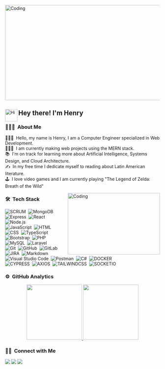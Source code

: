<img alt="Coding" src="https://user-images.githubusercontent.com/29009340/174933204-cb55b0c1-5ea4-4c62-ab31-1a07e5fec84f.jpg" width="1000px" height="310px"  />

 ## 
<img alt="Hi" src="https://user-images.githubusercontent.com/29009340/174426732-fb4b3048-eba4-4bb8-b937-f7373007dd27.gif" width='40' align="left"/><h2>Hey there! I'm Henry</h2>



### 👨🏻‍💻 &nbsp;About Me

👨🏻‍💼  &nbsp;Hello, my name is Henry, I am a Computer Engineer specialized in Web Development.\
👨🏻‍💻 &nbsp;I am currently making web projects using the MERN stack.\
📚 &nbsp;I'm on track for learning more about Artificial Intelligence, Systems Design, and Cloud Architecture.\
✍️ &nbsp;In my free time I dedicate myself to reading about Latin American literature.\
🕹️ &nbsp;I love video games and I am currently playing "The Legend of Zelda: Breath of the Wild"





<img alt="Coding" src="https://user-images.githubusercontent.com/29009340/174422512-96cc5ff8-a1e2-40b1-ae54-ec72d3c57bff.gif" width="300px" height="200px" align="right" />






### 🛠 &nbsp;Tech Stack
![SCRUM](https://img.shields.io/badge/-SCRUM-003140?style=flat&logo=scrum)&nbsp;
![MongoDB](https://img.shields.io/badge/-MongoDB-003140?style=flat&logo=mongodb)&nbsp;
![Express](https://img.shields.io/badge/-Express-003140?style=flat&logo=express)&nbsp;
![React](https://img.shields.io/badge/-React-003140?style=flat&logo=react)&nbsp;
![Node.js](https://img.shields.io/badge/-Node.js-003140?style=flat&logo=node.js)\
![JavaScript](https://img.shields.io/badge/-JavaScript-003140?style=flat&logo=javascript)&nbsp;
![HTML](https://img.shields.io/badge/-HTML-003140?style=flat&logo=HTML5)&nbsp;
![CSS](https://img.shields.io/badge/-CSS-05122A?style=flat&logo=CSS3&logoColor=1572B6)&nbsp;
![TypeScript](https://img.shields.io/badge/-TypeScript-003140?style=flat&logo=typescript)&nbsp;\
![Bootstrap](https://img.shields.io/badge/-Bootstrap-003140?style=flat&logo=bootstrap&logoColor=563D7C)&nbsp;
![PHP](https://img.shields.io/badge/-PHP-003140?style=flat&logo=PHP)&nbsp;
![MySQL](https://img.shields.io/badge/-MySQL-003140?style=flat&logo=mysql)&nbsp;
![Laravel](https://img.shields.io/badge/-laravel-003140?style=flat&logo=laravel)\
![Git](https://img.shields.io/badge/-Git-003140?style=flat&logo=git)&nbsp;
![GitHub](https://img.shields.io/badge/-GitHub-003140?style=flat&logo=github)&nbsp;
![GitLab](https://img.shields.io/badge/-GitLab-003140?style=flat&logo=gitlab)&nbsp;
![JIRA](https://img.shields.io/badge/-JIRA-003140?style=flat&logo=jira)&nbsp;
![Markdown](https://img.shields.io/badge/-Markdown-003140?style=flat&logo=markdown)\
![Visual Studio Code](https://img.shields.io/badge/-Visual%20Studio%20Code-003140?style=flat&logo=visual-studio-code&logoColor=007ACC)&nbsp;
![Postman](https://img.shields.io/badge/-Postman-003140?style=flat&logo=postman)&nbsp;
![C#](https://img.shields.io/badge/-Csharp-003140?style=flat&logo=csharp)&nbsp;
![DOCKER](https://img.shields.io/badge/-DOCKER-003140?style=flat&logo=docker)\
![CYPRESS](https://img.shields.io/badge/-CYPRESS-003140?style=flat&logo=cypress)&nbsp;
![AXIOS](https://img.shields.io/badge/-AXIOS-003140?style=flat&logo=axios)&nbsp;
![TAILWINDCSS](https://img.shields.io/badge/-TAILWINDCSS-003140?style=flat&logo=tailwindcss)&nbsp;
![SOCKETIO](https://img.shields.io/badge/-SOCKETIO-003140?style=flat&logo=socket.io)&nbsp;

### ⚙️ &nbsp;GitHub Analytics

<p align="center">
<a href="https://github.com/HenryTene">
  <img height="180em" src="https://github-readme-stats-eight-theta.vercel.app/api?username=HenryTene&show_icons=true&theme=algolia&include_all_commits=true&count_private=true"/>
  <img height="180em" src="https://github-readme-stats-eight-theta.vercel.app/api/top-langs/?username=HenryTene&layout=compact&langs_count=8&theme=algolia"/>
</a>
</p>


### 🤝🏻 &nbsp;Connect with Me

<p align="center">

<a href="https://linkedin.com/in/henry-tene-torres"><img src="https://img.shields.io/badge/-Henry%20Tene-0A66C2?style=flat&logo=Linkedin&logoColor=white"/></a>
<a href="https://www.instagram.com/henryttdev/"><img src="https://img.shields.io/badge/-@henryttdev-FD1D1D?style=flat&logo=Instagram&logoColor=white"/></a>
 <a href="https://twitter.com/henrytenet"><img src="https://img.shields.io/badge/-@henrytenet-1A8CD8?style=flat&logo=Twitter&logoColor=white"/></a>

</p>


<!--
**HenryTene/HenryTene** is a ✨ _special_ ✨ repository because its `README.md` (this file) appears on your GitHub profile.

Here are some ideas to get you started:
<img alt="Banner" src="https://user-images.githubusercontent.com/29009340/174426412-2f0d7f7c-bf68-4151-97a2-08f5d131b7ae.jpg" width="1200px" height="350px" align="right"/>
- 🔭 I’m currently working on ...
- 🌱 I’m currently learning ...
- 👯 I’m looking to collaborate on ...
- 🤔 I’m looking for help with ...
- 💬 Ask me about ...
- 📫 How to reach me: ...
- 😄 Pronouns: ...
- ⚡ Fun fact: ...
-->
